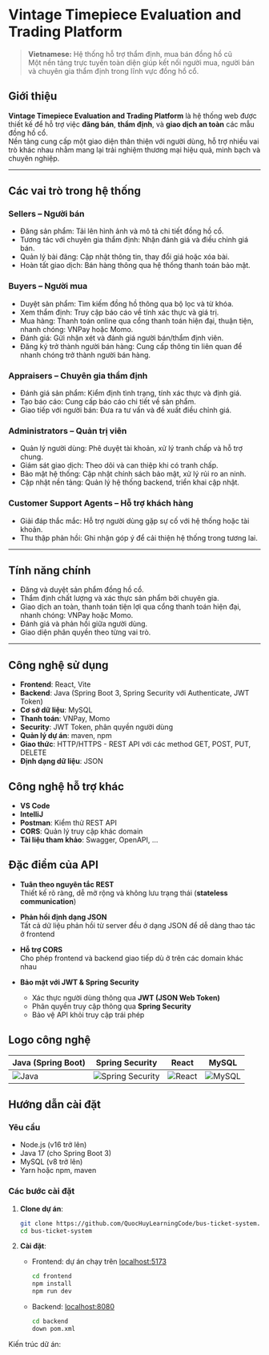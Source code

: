 # Vintage Timepiece Evaluation and Trading Platform

> **Vietnamese:** Hệ thống hỗ trợ thẩm định, mua bán đồng hồ cũ  
> Một nền tảng trực tuyến toàn diện giúp kết nối người mua, người bán và chuyên gia thẩm định trong lĩnh vực đồng hồ cổ.

## Giới thiệu

**Vintage Timepiece Evaluation and Trading Platform** là hệ thống web được thiết kế để hỗ trợ việc **đăng bán**, **thẩm định**, và **giao dịch an toàn** các mẫu đồng hồ cổ.  
Nền tảng cung cấp một giao diện thân thiện với người dùng, hỗ trợ nhiều vai trò khác nhau nhằm mang lại trải nghiệm thương mại hiệu quả, minh bạch và chuyên nghiệp.

---

## Các vai trò trong hệ thống

### Sellers – Người bán
- Đăng sản phẩm: Tải lên hình ảnh và mô tả chi tiết đồng hồ cổ.
- Tương tác với chuyên gia thẩm định: Nhận đánh giá và điều chỉnh giá bán.
- Quản lý bài đăng: Cập nhật thông tin, thay đổi giá hoặc xóa bài.
- Hoàn tất giao dịch: Bán hàng thông qua hệ thống thanh toán bảo mật.

### Buyers – Người mua
- Duyệt sản phẩm: Tìm kiếm đồng hồ thông qua bộ lọc và từ khóa.
- Xem thẩm định: Truy cập báo cáo về tính xác thực và giá trị.
- Mua hàng: Thanh toán online qua cổng thanh toán hiện đại, thuận tiện, nhanh chóng: VNPay hoặc Momo.
- Đánh giá: Gửi nhận xét và đánh giá người bán/thẩm định viên.
- Đăng ký trở thành người bán hàng: Cung cấp thông tin liên quan để nhanh chóng trở thành người bán hàng.

### Appraisers – Chuyên gia thẩm định
- Đánh giá sản phẩm: Kiểm định tình trạng, tính xác thực và định giá.
- Tạo báo cáo: Cung cấp báo cáo chi tiết về sản phẩm.
- Giao tiếp với người bán: Đưa ra tư vấn và đề xuất điều chỉnh giá.

### Administrators – Quản trị viên
- Quản lý người dùng: Phê duyệt tài khoản, xử lý tranh chấp và hỗ trợ chung.
- Giám sát giao dịch: Theo dõi và can thiệp khi có tranh chấp.
- Bảo mật hệ thống: Cập nhật chính sách bảo mật, xử lý rủi ro an ninh.
- Cập nhật nền tảng: Quản lý hệ thống backend, triển khai cập nhật.

### Customer Support Agents – Hỗ trợ khách hàng
- Giải đáp thắc mắc: Hỗ trợ người dùng gặp sự cố với hệ thống hoặc tài khoản.
- Thu thập phản hồi: Ghi nhận góp ý để cải thiện hệ thống trong tương lai.

---

## Tính năng chính

- Đăng và duyệt sản phẩm đồng hồ cổ.
- Thẩm định chất lượng và xác thực sản phẩm bởi chuyên gia.
- Giao dịch an toàn, thanh toán tiện lợi qua cổng thanh toán hiện đại, nhanh chóng: VNPay hoặc Momo.
- Đánh giá và phản hồi giữa người dùng.
- Giao diện phân quyền theo từng vai trò.

---

## Công nghệ sử dụng
- **Frontend**: React, Vite
- **Backend**: Java (Spring Boot 3, Spring Security với Authenticate, JWT Token)
- **Cơ sở dữ liệu**: MySQL
- **Thanh toán**: VNPay, Momo
- **Security**: JWT Token, phân quyền người dùng
- **Quản lý dự án**: maven, npm
- **Giao thức**: HTTP/HTTPS - REST API với các method GET, POST, PUT, DELETE
- **Định dạng dữ liệu**: JSON 

## Công nghệ hỗ trợ khác
- **VS Code**
- **IntelliJ**
- **Postman**: Kiểm thử REST API
- **CORS**: Quản lý truy cập khác domain
- **Tài liệu tham khảo**: Swagger, OpenAPI, ...

## Đặc điểm của API

- **Tuân theo nguyên tắc REST**  
  Thiết kế rõ ràng, dễ mở rộng và không lưu trạng thái (**stateless communication**)

- **Phản hồi định dạng JSON**  
  Tất cả dữ liệu phản hồi từ server đều ở dạng JSON để dễ dàng thao tác ở frontend

- **Hỗ trợ CORS**  
  Cho phép frontend và backend giao tiếp dù ở trên các domain khác nhau

- **Bảo mật với JWT & Spring Security**  
  - Xác thực người dùng thông qua **JWT (JSON Web Token)**
  - Phân quyền truy cập thông qua **Spring Security**
  - Bảo vệ API khỏi truy cập trái phép
 
## Logo công nghệ
 | Java (Spring Boot) | Spring Security | React | MySQL |
 |--------------------|-----------------|--------------|-------|
 ![Java](https://cdn.jsdelivr.net/gh/devicons/devicon/icons/java/java-original.svg) | ![Spring Security](https://cdn.jsdelivr.net/gh/devicons/devicon/icons/spring/spring-original.svg) | ![React](https://cdn.jsdelivr.net/gh/devicons/devicon/icons/react/react-original.svg) | ![MySQL](https://cdn.jsdelivr.net/gh/devicons/devicon/icons/mysql/mysql-original.svg) |

## Hướng dẫn cài đặt
### Yêu cầu
- Node.js (v16 trở lên)
- Java 17 (cho Spring Boot 3)
- MySQL (v8 trở lên)
- Yarn hoặc npm, maven

### Các bước cài đặt
1. **Clone dự án**:
   ```bash
   git clone https://github.com/QuocHuyLearningCode/bus-ticket-system.git
   cd bus-ticket-system
   ```

2. **Cài đặt**:
   - Frontend: dự án chạy trên [localhost:5173](http://localhost:5173/)
      ```bash
     cd frontend
     npm install
     npm run dev
     
     ```
   - Backend: [localhost:8080](http://localhost:8080/)
     ```bash
     cd backend
     down pom.xml
     
Kiến trúc dữ án: 
